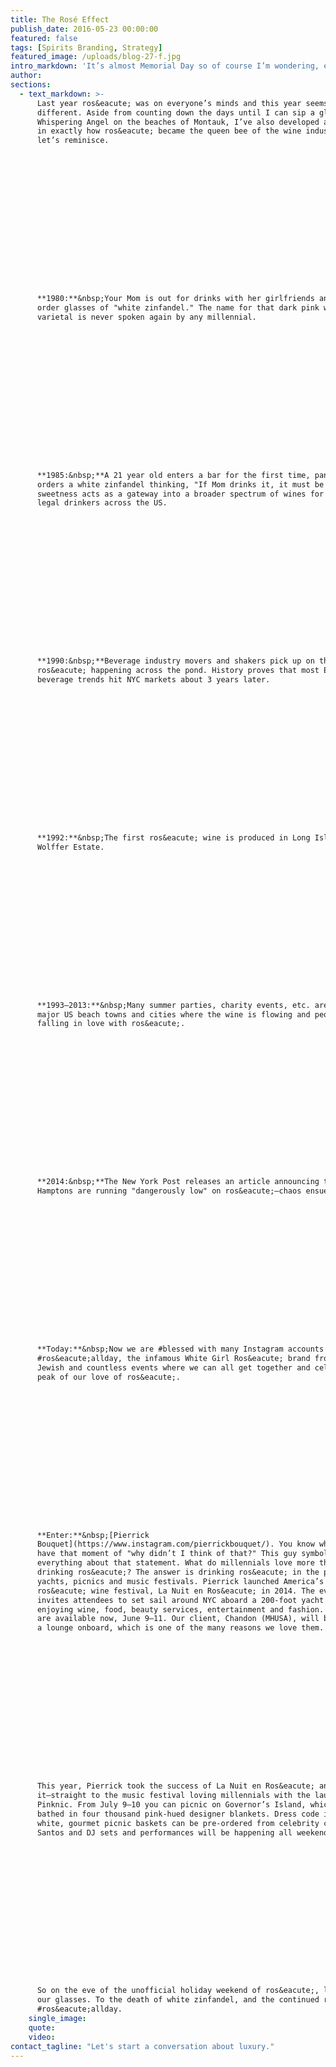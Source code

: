 ```yaml
---
title: The Rosé Effect
publish_date: 2016-05-23 00:00:00
featured: false
tags: [Spirits Branding, Strategy]
featured_image: /uploads/blog-27-f.jpg
intro_markdown: 'It’s almost Memorial Day so of course I’m wondering, exactly how did ros&eacute; rise to total warm-weather ownership? Click through for a trip down memory lane, from 1980–now.​'
author:
sections:
  - text_markdown: >-
      Last year ros&eacute; was on everyone’s minds and this year seems no
      different. Aside from counting down the days until I can sip a glass of
      Whispering Angel on the beaches of Montauk, I’ve also developed an interest
      in exactly how ros&eacute; became the queen bee of the wine industry. So
      let’s reminisce.

















      **1980:**&nbsp;Your Mom is out for drinks with her girlfriends and they
      order glasses of "white zinfandel." The name for that dark pink wine
      varietal is never spoken again by any millennial.

















      **1985:&nbsp;**A 21 year old enters a bar for the first time, panics and
      orders a white zinfandel thinking, "If Mom drinks it, it must be okay…" The
      sweetness acts as a gateway into a broader spectrum of wines for newly
      legal drinkers across the US.

















      **1990:&nbsp;**Beverage industry movers and shakers pick up on the rise of
      ros&eacute; happening across the pond. History proves that most European
      beverage trends hit NYC markets about 3 years later.

















      **1992:**&nbsp;The first ros&eacute; wine is produced in Long Island by
      Wolffer Estate.

















      **1993–2013:**&nbsp;Many summer parties, charity events, etc. are thrown in
      major US beach towns and cities where the wine is flowing and people start
      falling in love with ros&eacute;.

















      **2014:&nbsp;**The New York Post releases an article announcing that the
      Hamptons are running "dangerously low" on ros&eacute;—chaos ensues!

















      **Today:**&nbsp;Now we are #blessed with many Instagram accounts such as
      #ros&eacute;allday, the infamous White Girl Ros&eacute; brand from The Fat
      Jewish and countless events where we can all get together and celebrate the
      peak of our love of ros&eacute;.

















      **Enter:**&nbsp;[Pierrick
      Bouquet](https://www.instagram.com/pierrickbouquet/). You know when you
      have that moment of "why didn’t I think of that?" This guy symbolizes
      everything about that statement. What do millennials love more than
      drinking ros&eacute;? The answer is drinking ros&eacute; in the presence of
      yachts, picnics and music festivals. Pierrick launched America’s first
      ros&eacute; wine festival, La Nuit en Ros&eacute; in 2014. The event
      invites attendees to set sail around NYC aboard a 200-foot yacht while
      enjoying wine, food, beauty services, entertainment and fashion. Tickets
      are available now, June 9–11. Our client, Chandon (MHUSA), will be hosting
      a lounge onboard, which is one of the many reasons we love them.

















      This year, Pierrick took the success of La Nuit en Ros&eacute; and ran with
      it—straight to the music festival loving millennials with the launch of
      Pinknic. From July 9–10 you can picnic on Governor’s Island, which will be
      bathed in four thousand pink-hued designer blankets. Dress code is pink and
      white, gourmet picnic baskets can be pre-ordered from celebrity chef Chris
      Santos and DJ sets and performances will be happening all weekend.

















      So on the eve of the unofficial holiday weekend of ros&eacute;, let’s raise
      our glasses. To the death of white zinfandel, and the continued rise of
      #ros&eacute;allday.​
    single_image:
    quote:
    video:
contact_tagline: "Let's start a conversation about luxury."
---
```



